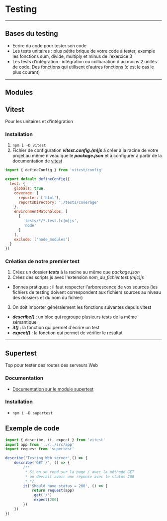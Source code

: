 # Testing

---

## Bases du testing

- Ecrire du code pour tester son code
- Les tests unitaires : plus pétite brique de votre code à tester, exemple les fonctions sum, divide, multiply et minus de l'exercice 3
- Les tests d'intégration : intégration ou collbaration d'au moins 2 unités de code. Des fonctions qui utilisent d'autres fonctions (c'est le cas le plus courant)

---

## Modules

## Vitest

Pour les unitaires et d'intégration

### Installation

1. `npm i -D vitest`
2. Fichier de configuration ***vitest.config.(m)js*** à créer à la racine de votre projet au même niveau que le ***package.json*** et à configurer à partir de la documentation de [vitest](https://vitest.dev/config/)

```js
import { defineConfig } from 'vitest/config'

export default defineConfig({
  test: {
    globals: true,
    coverage: {
      reporter: ['html'],
      reportsDirectory: './tests/coverage'
    },
    environmentMatchGlobs: [
      [
        'tests/*/*.test.[c|m]js',
        'node'
      ]
    ],
    exclude: ['node_modules']
  }
})

```
### Création de notre premier test


1. Créez un dossier ***tests*** à la racine au même que *package.json*
2. Créez des scripts js avec l'extension *nom_du_fichier.test.(m|c)js*
- Bonnes pratiques : il faut respecter l'arborescence de vos sources (les fichiers de testing doivent correspondent aux fichiers sources au niveau des dossiers et du nom du fichier)
3. On doit importer généralement les fonctions suivantes depuis vitest
- ***describe()*** : un bloc qui regroupe plusieurs tests de la même sémantique
- ***it()*** : la fonction qui permet d'écrire un test
- ***expect()*** : la fonction qui permet de vérifier le résultat

---

## Supertest

Top pour tester des routes des serveurs Web

### Documentation

- [Documentation sur le module supertest](https://www.npmjs.com/package/supertest)

### Installation

- `npm i -D supertest`

## Exemple de code

```js
import { describe, it, expect } from 'vitest'
import app from '../../src/app'
import request from 'supertest'

describe('Testing Web server',() => {
    describe('GET /', () => {
        /**
         * Si on se rend sur la page / avec la méthode GET
         * on devrait avoir une réponse avec le status 200
         * */
        it('Should have status = 200', () => {
            return request(app)
            .get('/')
            .expect(200)
        })
    })
})
```